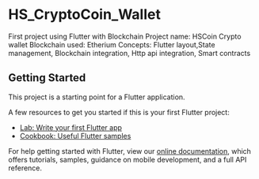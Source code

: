 # HS_CryptoCoin_Wallet

First project using Flutter with Blockchain 
Project name: HSCoin Crypto wallet
Blockchain used: Etherium 
Concepts: Flutter layout,State management, Blockchain integration, Http api integration, Smart contracts

## Getting Started

This project is a starting point for a Flutter application.

A few resources to get you started if this is your first Flutter project:

- [Lab: Write your first Flutter app](https://flutter.dev/docs/get-started/codelab)
- [Cookbook: Useful Flutter samples](https://flutter.dev/docs/cookbook)

For help getting started with Flutter, view our
[online documentation](https://flutter.dev/docs), which offers tutorials,
samples, guidance on mobile development, and a full API reference.
